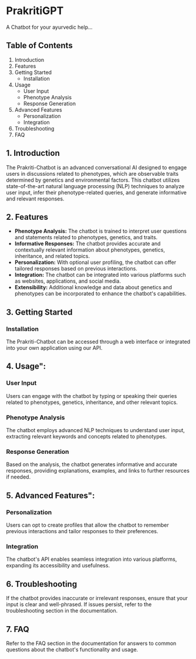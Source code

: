 # PrakritiGPT
A Chatbot for your ayurvedic help...

## Table of Contents

1. Introduction
2. Features
3. Getting Started
   - Installation
4. Usage
   - User Input
   - Phenotype Analysis
   - Response Generation
5. Advanced Features
   - Personalization
   - Integration
6. Troubleshooting
7. FAQ

## 1. Introduction

The Prakriti-Chatbot is an advanced conversational AI designed to engage users in discussions related to phenotypes, which are observable traits determined by genetics and environmental factors. This chatbot utilizes state-of-the-art natural language processing (NLP) techniques to analyze user input, infer their phenotype-related queries, and generate informative and relevant responses.

## 2. Features

- **Phenotype Analysis:** The chatbot is trained to interpret user questions and statements related to phenotypes, genetics, and traits.
- **Informative Responses:** The chatbot provides accurate and contextually relevant information about phenotypes, genetics, inheritance, and related topics.
- **Personalization:** With optional user profiling, the chatbot can offer tailored responses based on previous interactions.
- **Integration:** The chatbot can be integrated into various platforms such as websites, applications, and social media.
- **Extensibility:** Additional knowledge and data about genetics and phenotypes can be incorporated to enhance the chatbot's capabilities.

## 3. Getting Started

### Installation

The Prakriti-Chatbot can be accessed through a web interface or integrated into your own application using our API.


## 4. Usage":


### User Input

Users can engage with the chatbot by typing or speaking their queries related to phenotypes, genetics, inheritance, and other relevant topics.

### Phenotype Analysis

The chatbot employs advanced NLP techniques to understand user input, extracting relevant keywords and concepts related to phenotypes.

### Response Generation

Based on the analysis, the chatbot generates informative and accurate responses, providing explanations, examples, and links to further resources if needed.

## 5. Advanced Features":

### Personalization

Users can opt to create profiles that allow the chatbot to remember previous interactions and tailor responses to their preferences.

### Integration

The chatbot's API enables seamless integration into various platforms, expanding its accessibility and usefulness.

## 6. Troubleshooting

If the chatbot provides inaccurate or irrelevant responses, ensure that your input is clear and well-phrased. If issues persist, refer to the troubleshooting section in the documentation.

## 7. FAQ

Refer to the FAQ section in the documentation for answers to common questions about the chatbot's functionality and usage.





